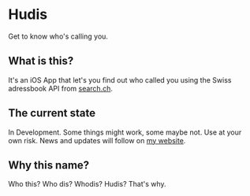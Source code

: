 # Hudis
Get to know who's calling you.

## What is this?
It's an iOS App that let's you find out who called you using the Swiss adressbook API from [search.ch](https://tel.search.ch).

## The current state
In Development. Some things might work, some maybe not. Use at your own risk. News and updates will follow on [my website](http://lukasbuehler.ch).

## Why this name?
Who this? Who dis? Whodis? Hudis? That's why.
